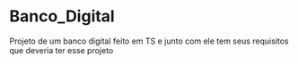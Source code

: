 # Banco_Digital
Projeto de um banco digital feito em TS e junto com ele tem seus requisitos que deveria ter esse projeto
